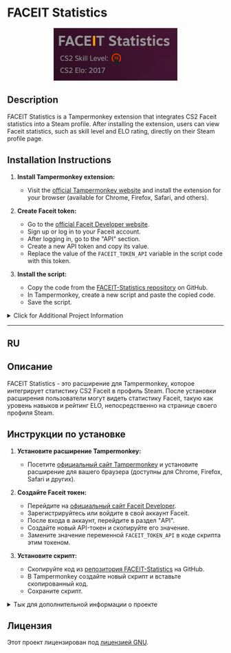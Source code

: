<!-- Your project title -->
# FACEIT Statistics

<div align="center">
  <!-- Center-aligned image -->
  <img src="https://raw.githubusercontent.com/raizano/FACEIT-Statistics/master/icons/screen.png" alt="screenshot">
</div>

## Description

FACEIT Statistics is a Tampermonkey extension that integrates CS2 Faceit statistics into a Steam profile. After installing the extension, users can view Faceit statistics, such as skill level and ELO rating, directly on their Steam profile page.

## Installation Instructions

1. **Install Tampermonkey extension:**
   - Visit the [official Tampermonkey website](https://www.tampermonkey.net/) and install the extension for your browser (available for Chrome, Firefox, Safari, and others).

2. **Create Faceit token:**
   - Go to the [official Faceit Developer website](https://developers.faceit.com/).
   - Sign up or log in to your Faceit account.
   - After logging in, go to the "API" section.
   - Create a new API token and copy its value.
   - Replace the value of the `FACEIT_TOKEN_API` variable in the script code with this token.

3. **Install the script:**
   - Copy the code from the [FACEIT-Statistics repository](https://github.com/raizano/FACEIT-Statistics/blob/main/faceit-statistics.js) on GitHub.
   - In Tampermonkey, create a new script and paste the copied code.
   - Save the script.

<details>
  <summary>Click for Additional Project Information</summary>
  
  <!-- Additional project information -->
  What are we peeking at? :)

</details>

---

## RU

## Описание

FACEIT Statistics - это расширение для Tampermonkey, которое интегрирует статистику CS2 Faceit в профиль Steam. После установки расширения пользователи могут видеть статистику Faceit, такую как уровень навыков и рейтинг ELO, непосредственно на странице своего профиля Steam.

## Инструкции по установке

1. **Установите расширение Tampermonkey:**
   - Посетите [официальный сайт Tampermonkey](https://www.tampermonkey.net/) и установите расширение для вашего браузера (доступны для Chrome, Firefox, Safari и других).

2. **Создайте Faceit токен:**
   - Перейдите на [официальный сайт Faceit Developer](https://developers.faceit.com/).
   - Зарегистрируйтесь или войдите в свой аккаунт Faceit.
   - После входа в аккаунт, перейдите в раздел "API".
   - Создайте новый API-токен и скопируйте его значение.
   - Замените значение переменной `FACEIT_TOKEN_API` в коде скрипта этим токеном.

3. **Установите скрипт:**
   - Скопируйте код из [репозитория FACEIT-Statistics](https://github.com/raizano/FACEIT-Statistics/blob/main/faceit-statistics.js) на GitHub.
   - В Tampermonkey создайте новый скрипт и вставьте скопированный код.
   - Сохраните скрипт.

<details>
  <summary>Тык для дополнительной информации о проекте</summary>
  
  <!-- Дополнительная информация о проекте -->
  шо подглядываем? :)
  tags: Faceit, Finder, Checker, Check, Stats, Statisctic
</details>

## Лицензия

Этот проект лицензирован под [лицензией GNU](LICENSE).
